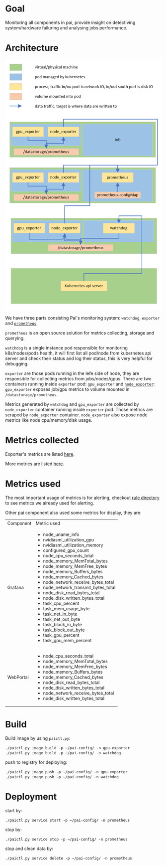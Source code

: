 # Goal

Monitoring all components in pai, provide insight on detectiving system/hardware failuring and
analysing jobs performance.

# Architecture

![Architecture](architecture.png)

We have three parts consisting Pai's monitoring system: `watchdog`, `exporter` and
[`prometheus`](https://prometheus.io/).

`prometheus` is an open source solution for metrics collecting, storage and querying.

`watchdog` is a single instance pod responsible for monitoring k8s/nodes/pods health, it will first
list all pod/node from kubernetes api server and check their status and log their status, this is very
helpful for debugging.

`exporter` are those pods running in the lefe side of node, they are responsible for collecting
metrics from jobs/nodes/gpus. There are two containers running inside `exporter` pod: `gpu_exporter`
and [`node_exporter`](https://github.com/prometheus/node_exporter): `gpu_exporter` exposes job/gpu
metrics to volume mounted in `/datastorage/prometheus`.

Metrics generated by `watchdog` and `gpu_exporter` are collected by `node_exporter` container running
inside `exporter` pod. Those metrics are scraped by `node_exporter` container. `node_exporter` also
expose node metrics like node cpu/memory/disk usage.

# Metrics collected

Exporter's metrics are listed [here](./exporter-metrics.md).

More metrics are listed [here](./watchdog-metrics.md).

# Metrics used

The most important usage of metrics is for alerting, checkout [rule directory](../../src/prometheus/deploy/alerting)
to see metrics we already used for alerting.

Other pai component also used some metrics for display, they are:

<table>
<tr>
    <td>Component</td>
    <td>Metric used</td>
</tr>
<tr>
    <td>Grafana</td>
    <td>
        <ul>
            <li>node_uname_info</li>
            <li>nvidiasmi_utilization_gpu</li>
            <li>nvidiasmi_utilization_memory</li>
            <li>configured_gpu_count</li>
            <li>node_cpu_seconds_total</li>
            <li>node_memory_MemTotal_bytes</li>
            <li>node_memory_MemFree_bytes</li>
            <li>node_memory_Buffers_bytes</li>
            <li>node_memory_Cached_bytes</li>
            <li>node_network_receive_bytes_total</li>
            <li>node_network_transmit_bytes_total</li>
            <li>node_disk_read_bytes_total</li>
            <li>node_disk_written_bytes_total</li>
            <li>task_cpu_percent</li>
            <li>task_mem_usage_byte</li>
            <li>task_net_in_byte</li>
            <li>task_net_out_byte</li>
            <li>task_block_in_byte</li>
            <li>task_block_out_byte</li>
            <li>task_gpu_percent</li>
            <li>task_gpu_mem_percent</li>
        </ul>
    </td>
</tr>
<tr>
    <td>WebPortal</td>
    <td>
        <ul>
            <li>node_cpu_seconds_total</li>
            <li>node_memory_MemTotal_bytes</li>
            <li>node_memory_MemFree_bytes</li>
            <li>node_memory_Buffers_bytes</li>
            <li>node_memory_Cached_bytes</li>
            <li>node_disk_read_bytes_total</li>
            <li>node_disk_written_bytes_total</li>
            <li>node_network_receive_bytes_total</li>
            <li>node_disk_written_bytes_total</li>
        </ul>
    </td>
</tr>
</table>

# Build

Build image by using `paictl.py`:
```
./paictl.py image build -p ~/pai-config/ -n gpu-exporter
./paictl.py image build -p ~/pai-config/ -n watchdog
```

push to registry for deploying:

```
./paictl.py image push -p ~/pai-config/ -n gpu-exporter
./paictl.py image push -p ~/pai-config/ -n watchdog
```

# Deployment

start by:

```
./paictl.py service start -p ~/pai-config/ -n prometheus
```

stop by:
```
./paictl.py service stop -p ~/pai-config/ -n prometheus
```

stop and clean data by:
```
./paictl.py service delete -p ~/pai-config/ -n prometheus
```
